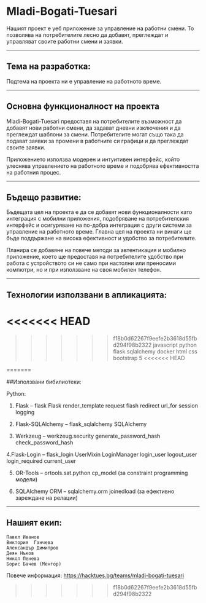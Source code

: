 # Mladi-Bogati-Tuesari

Нашият проект е уеб приложение за управление на работни смени. То позволява на потребителите лесно да добавят, преглеждат и управляват своите работни смени и заявки.

-------------------------------------------------------------------------------------------------------------------------------------------------------------------------

## Тема на разработка:

Подтема на проекта ни е управление на работното време.

-------------------------------------------------------------------------------------------------------------------------------------------------------------------------

## Основна функционалност на проекта

Mladi-Bogati-Tuesari предоставя на потребителите възможност да добавят нови работни смени, да задават дневни изключения и да преглеждат шаблони за смени. Потребителите могат също така да подават заявки за промени в работните си графици и да преглеждат своите заявки.

Приложението използва модерен и интуитивен интерфейс, който улеснява управлението на работното време и подобрява ефективността на работния процес.

-------------------------------------------------------------------------------------------------------------------------------------------------------------------------

## Бъдещо развитие:

Бъдещата цел на проекта е да се добавят нови функционалности като интеграция с мобилни приложения, подобряване на потребителския интерфейс и осигуряване на по-добра интеграция с други системи за управление на работното време. Главна цел на проекта ни винаги ще бъде поддържане на висока ефективност и удобство за потребителите.

Планира се добавяне на повече методи за автентикация и мобилно приложение, което ще предоставя на потребителите удобство при работа с устройството си не само при настолни или преносими компютри, но и при използване на своя мобилен телефон.

-------------------------------------------------------------------------------------------------------------------------------------------------------------------------

## Технологии използвани в апликацията:
<<<<<<< HEAD
=======
        
>>>>>>> f18b0d62267f9eefe2b3618d55fbd294f98b2322
        javascript
        python
        flask
        sqlalchemy
        docker
        html
        css
        bootstrap 5 
<<<<<<< HEAD
        
=======


##Използвани бибилиотеки: 

Python:
1. Flask – flask
   Flask
    render_template
    request
    flash
    redirect
    url_for
    session
    logging

2. Flask-SQLAlchemy – flask_sqlalchemy
    SQLAlchemy

3. Werkzeug – werkzeug.security
    generate_password_hash
    check_password_hash

4.Flask-Login – flask_login
    UserMixin
    LoginManager
    login_user
    logout_user
    login_required
    current_user

5. OR-Tools – ortools.sat.python
    cp_model (за constraint programming модели)

6. SQLAlchemy ORM – sqlalchemy.orm
    joinedload (за ефективно зареждане на релации)

--------------------------------------------------------------------------------------------------------------------------------------------------------------------------

## Нашият екип: 

    Павел Иванов 
    Виктория  Ганчева 
    Александър Димитров
    Деян Нъков 
    Никол Пенева
    Борис Бачев (Ментор)

  Повече информация: https://hacktues.bg/teams/mladi-bogati-tuesari

>>>>>>> f18b0d62267f9eefe2b3618d55fbd294f98b2322
